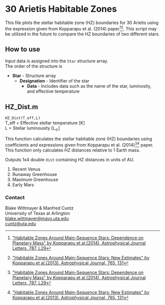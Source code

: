 # 30 Arietis Habitable Zones
This file plots the stellar habitable zone (HZ) boundaries for 30 Arietis using the expression given from Kopparapu et al. (2014) paper[^1][^2].
This script may be utilized in the future to compare the HZ boundaries of two different stars.

## How to use
Input data is assigned into the `Star` structure array.  
The order of the structure is

* **Star** - Structure array
  * **Designation** - Identifier of the star
    * **Data** - Includes data such as the name of the star, luminosity, and effective temperature


## HZ_Dist.m
`HZ_Dist(T_eff,L)`  
T_eff = Effective stellar temperature \[K\]  
L = Stellar luminousity \[L<sub>⊙</sub>\]  

This function calculates the stellar habitable zone (HZ) boundaries using coefficients and expressions given from Kopparapu et al. (2014)[^1][^2] paper. 
This function only calculates HZ distances relative to 1 Earth mass. 

Outputs 1x4 double `dist` containing HZ distances in units of AU. 

1. Recent Venus
2. Runaway Greenhouse
3. Maximum Greenhouse
4. Early Mars
  
### Contact
Blake Wittmayer & Manfred Cuntz  
Univerisity of Texas at Arlington  
blake.wittmayer@mavs.uta.edu  
cuntz@uta.edu  

[^1]:["Habitable Zones Around Main-Sequence Stars: Dependence on Planetary Mass" by Kopparapu et al.(2014), Astrophysical Journal Letters, 787, L29](https://iopscience-iop-org.ezproxy.uta.edu/article/10.1088/2041-8205/787/2/L29)
[^2]:["Habitable Zones Around Main-Sequence Stars: New Estimates" by Kopparapu et al.(2013), Astrophysical Journal, 765, 131](https://iopscience-iop-org.ezproxy.uta.edu/article/10.1088/0004-637X/765/2/131)

